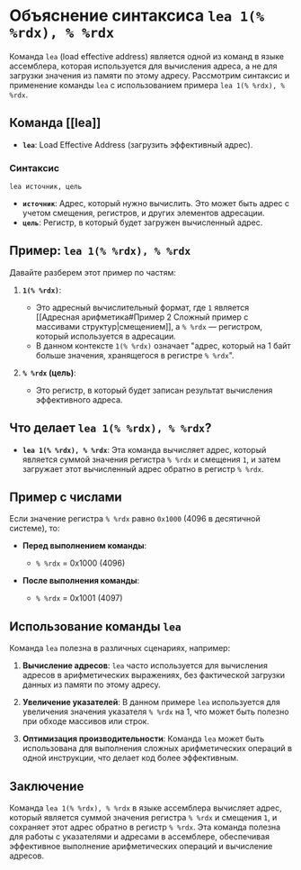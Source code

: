 # Объяснение синтаксиса `lea 1(% %rdx), % %rdx`

Команда `lea` (load effective address) является одной из команд в языке ассемблера, которая используется для вычисления адреса, а не для загрузки значения из памяти по этому адресу. Рассмотрим синтаксис и применение команды `lea` с использованием примера `lea 1(% %rdx), % %rdx`.

## Команда [[lea]]

- **`lea`**: Load Effective Address (загрузить эффективный адрес).

### Синтаксис

```assembly
lea источник, цель
```

- **`источник`**: Адрес, который нужно вычислить. Это может быть адрес с учетом смещения, регистров, и других элементов адресации.
- **`цель`**: Регистр, в который будет загружен вычисленный адрес.

## Пример: `lea 1(% %rdx), % %rdx`

Давайте разберем этот пример по частям:

1. **`1(% %rdx)`**:
   - Это адресный вычислительный формат, где `1` является [[Адресная арифметика#Пример 2 Сложный пример с массивами структур|смещением]], а `% %rdx` — регистром, который используется в адресации.
   - В данном контексте `1(% %rdx)` означает "адрес, который на 1 байт больше значения, хранящегося в регистре `% %rdx`".

2. **`% %rdx` (цель)**:
   - Это регистр, в который будет записан результат вычисления эффективного адреса.

## Что делает `lea 1(% %rdx), % %rdx`?

- **`lea 1(% %rdx), % %rdx`**: Эта команда вычисляет адрес, который является суммой значения регистра `% %rdx` и смещения `1`, и затем загружает этот вычисленный адрес обратно в регистр `% %rdx`.

## Пример с числами

Если значение регистра `% %rdx` равно `0x1000` (4096 в десятичной системе), то:

- **Перед выполнением команды**:
  - `% %rdx` = 0x1000 (4096)

- **После выполнения команды**:
  - `% %rdx` = 0x1001 (4097)

## Использование команды `lea`

Команда `lea` полезна в различных сценариях, например:

1. **Вычисление адресов**: `lea` часто используется для вычисления адресов в арифметических выражениях, без фактической загрузки данных из памяти по этому адресу.

2. **Увеличение указателей**: В данном примере `lea` используется для увеличения значения указателя `% %rdx` на 1, что может быть полезно при обходе массивов или строк.

3. **Оптимизация производительности**: Команда `lea` может быть использована для выполнения сложных арифметических операций в одной инструкции, что делает код более эффективным.

## Заключение

Команда `lea 1(% %rdx), % %rdx` в языке ассемблера вычисляет адрес, который является суммой значения регистра `% %rdx` и смещения `1`, и сохраняет этот адрес обратно в регистр `% %rdx`. Эта команда полезна для работы с указателями и адресами в ассемблере, обеспечивая эффективное выполнение арифметических операций и вычисление адресов.